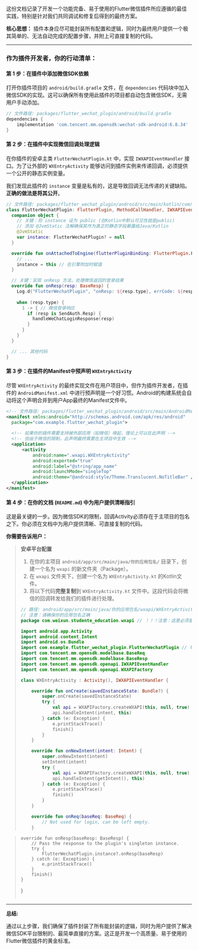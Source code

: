 这份文档记录了开发一个功能完备、易于使用的Flutter微信插件所应遵循的最佳实践，特别是针对我们共同调试和修复后得到的最终方案。

**核心思想：** 插件本身应尽可能封装所有配置和逻辑，同时为最终用户提供一个极其简单的、无法自动完成的配置步骤，并附上可直接复制的代码。

---

### **作为插件开发者，你的行动清单：**

#### **第 1 步：在插件中添加微信SDK依赖**

打开你插件项目的 `android/build.gradle` 文件，在 `dependencies` 代码块中加入微信SDK的实现。这可以确保所有使用此插件的项目都自动包含微信SDK，无需用户手动添加。

```groovy
// 文件路径: packages/flutter_wechat_plugin/android/build.gradle
dependencies {
    implementation 'com.tencent.mm.opensdk:wechat-sdk-android:6.8.34'
}
```

#### **第 2 步：在插件中实现微信回调处理逻辑**

在你插件的安卓主类 `FlutterWechatPlugin.kt` 中，实现 `IWXAPIEventHandler` 接口。为了让外部的 `WXEntryActivity` 能够访问到插件实例来传递回调，必须提供一个公开的静态实例变量。

我们发现此插件的 `instance` 变量是私有的，这是导致回调无法传递的关键缺陷。**正确的做法是将其公开**。

```kotlin
// 文件路径: packages/flutter_wechat_plugin/android/src/main/kotlin/com/example/flutter_wechat_plugin/FlutterWechatPlugin.kt
class FlutterWechatPlugin: FlutterPlugin, MethodCallHandler, IWXAPIEventHandler {
  companion object {
    // 关键：将 instance 设为 public (在Kotlin中默认可见性就是public)
    // 添加 @JvmStatic 注解确保其作为真正的静态字段暴露给Java/Kotlin
    @JvmStatic
    var instance: FlutterWechatPlugin? = null
  }

  override fun onAttachedToEngine(flutterPluginBinding: FlutterPlugin.FlutterPluginBinding) {
    // ...
    instance = this // 在引擎附加时赋值
  }

  // 关键：实现 onResp 方法，处理微信返回的登录结果
  override fun onResp(resp: BaseResp) {
    Log.d("FlutterWechatPlugin", "onResp: ${resp.type}, errCode: ${resp.errCode}")
    
    when (resp.type) {
      1 -> { // 微信登录响应
        if (resp is SendAuth.Resp) {
          handleWeChatLoginResponse(resp)
        }
      }
    }
  }

  // ... 其他代码
}
```

#### **第 3 步：在插件的Manifest中预声明 `WXEntryActivity`**

尽管 `WXEntryActivity` 的最终实现文件在用户项目中，但作为插件开发者，在插件的 `AndroidManifest.xml` 中进行预声明是一个好习惯。Android的构建系统会自动将这个声明合并到用户App最终的Manifest文件中。

```xml
<!-- 文件路径: packages/flutter_wechat_plugin/android/src/main/AndroidManifest.xml -->
<manifest xmlns:android="http://schemas.android.com/apk/res/android"
  package="com.example.flutter_wechat_plugin">
  
  <!-- 如果你的插件需要支持被外部应用（如微信）唤起，理论上可以在此声明 -->
  <!-- 但由于微信的限制，此声明最终需要在主项目中生效 -->
  <application>
      <activity
          android:name=".wxapi.WXEntryActivity"
          android:exported="true"
          android:label="@string/app_name"
          android:launchMode="singleTop"
          android:theme="@android:style/Theme.Translucent.NoTitleBar" />
  </application>
</manifest>
```

#### **第 4 步：在你的文档 (`README.md`) 中为用户提供清晰指引**

这是最关键的一步。因为微信SDK的限制，回调Activity必须存在于主项目的包名之下。你必须在文档中为用户提供清晰、可直接复制的代码。

**你需要告诉用户：**

> **安卓平台配置**
>
> 1.  在你的主项目 `android/app/src/main/java/你的应用包名/` 目录下，创建一个名为 `wxapi` 的新文件夹（Package）。
> 2.  在 `wxapi` 文件夹下，创建一个名为 `WXEntryActivity.kt` 的Kotlin文件。
> 3.  将以下代码**完整复制**到 `WXEntryActivity.kt` 文件中。这段代码会将微信的回调转发给我们的插件进行处理。
>
> ```kotlin
> // 路径: android/app/src/main/java/你的应用包名/wxapi/WXEntryActivity.kt
> // 注意：请确保你的应用包名正确
> package com.weixun.studente_education.wxapi // ！！！注意：这里必须是你的主项目包名 + .wxapi
>
> import android.app.Activity
> import android.content.Intent
> import android.os.Bundle
> import com.example.flutter_wechat_plugin.FlutterWechatPlugin // 导入插件的主类
> import com.tencent.mm.opensdk.modelbase.BaseReq
> import com.tencent.mm.opensdk.modelbase.BaseResp
> import com.tencent.mm.opensdk.openapi.IWXAPIEventHandler
> import com.tencent.mm.opensdk.openapi.WXAPIFactory
>
> class WXEntryActivity : Activity(), IWXAPIEventHandler {
>
>     override fun onCreate(savedInstanceState: Bundle?) {
>         super.onCreate(savedInstanceState)
>         try {
>             val api = WXAPIFactory.createWXAPI(this, null, true)
>             api.handleIntent(intent, this)
>         } catch (e: Exception) {
>             e.printStackTrace()
>             finish()
>         }
>     }
>
>     override fun onNewIntent(intent: Intent) {
>         super.onNewIntent(intent)
>         setIntent(intent)
>         try {
>             val api = WXAPIFactory.createWXAPI(this, null, true)
>             api.handleIntent(getIntent(), this)
>         } catch (e: Exception) {
>             e.printStackTrace()
>             finish()
>         }
>     }
>
>     override fun onReq(baseReq: BaseReq) {
>         // Not used for login, can be left empty.
>     }

>     override fun onResp(baseResp: BaseResp) {
>         // Pass the response to the plugin's singleton instance.
>         try {
>             FlutterWechatPlugin.instance?.onResp(baseResp)
>         } catch (e: Exception) {
>             e.printStackTrace()
>         }
>         finish()
>     }
> }
> ```

---

**总结:**

通过以上步骤，我们确保了插件封装了所有能封装的逻辑，同时为用户提供了解决微信SDK平台限制的、最简单直接的方案。这正是开发一个高质量、易于使用的Flutter微信插件的黄金标准。
